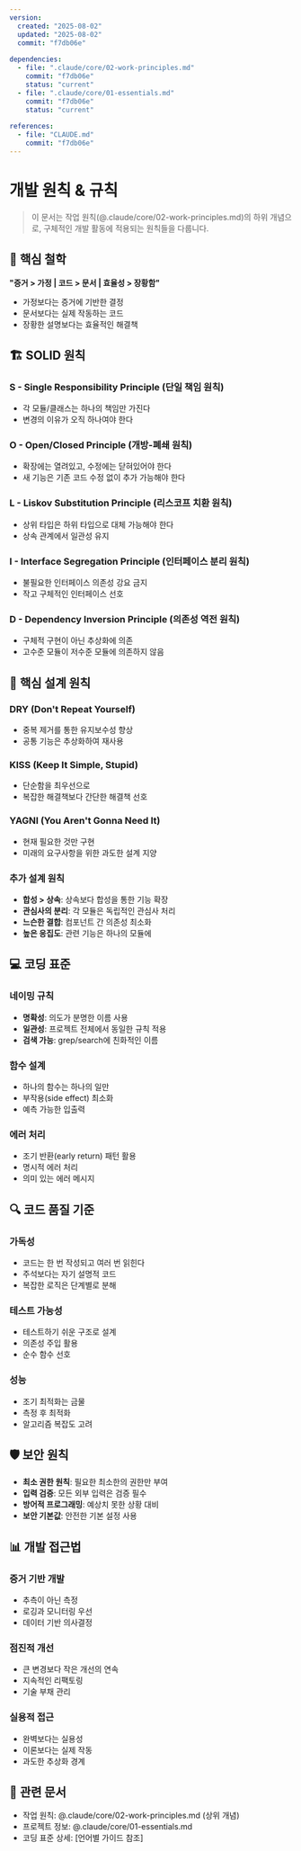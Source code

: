 ```yaml
---
version:
  created: "2025-08-02"
  updated: "2025-08-02"
  commit: "f7db06e"
  
dependencies:
  - file: ".claude/core/02-work-principles.md"
    commit: "f7db06e"
    status: "current"
  - file: ".claude/core/01-essentials.md"
    commit: "f7db06e"
    status: "current"
    
references:
  - file: "CLAUDE.md"
    commit: "f7db06e"
---
```


# 개발 원칙 & 규칙

> 이 문서는 작업 원칙(@.claude/core/02-work-principles.md)의 하위 개념으로,
> 구체적인 개발 활동에 적용되는 원칙들을 다룹니다.

## 🎯 핵심 철학
**"증거 > 가정 | 코드 > 문서 | 효율성 > 장황함"**

- 가정보다는 증거에 기반한 결정
- 문서보다는 실제 작동하는 코드
- 장황한 설명보다는 효율적인 해결책

## 🏗 SOLID 원칙

### S - Single Responsibility Principle (단일 책임 원칙)
- 각 모듈/클래스는 하나의 책임만 가진다
- 변경의 이유가 오직 하나여야 한다

### O - Open/Closed Principle (개방-폐쇄 원칙)
- 확장에는 열려있고, 수정에는 닫혀있어야 한다
- 새 기능은 기존 코드 수정 없이 추가 가능해야 한다

### L - Liskov Substitution Principle (리스코프 치환 원칙)
- 상위 타입은 하위 타입으로 대체 가능해야 한다
- 상속 관계에서 일관성 유지

### I - Interface Segregation Principle (인터페이스 분리 원칙)
- 불필요한 인터페이스 의존성 강요 금지
- 작고 구체적인 인터페이스 선호

### D - Dependency Inversion Principle (의존성 역전 원칙)
- 구체적 구현이 아닌 추상화에 의존
- 고수준 모듈이 저수준 모듈에 의존하지 않음

## 📐 핵심 설계 원칙

### DRY (Don't Repeat Yourself)
- 중복 제거를 통한 유지보수성 향상
- 공통 기능은 추상화하여 재사용

### KISS (Keep It Simple, Stupid)
- 단순함을 최우선으로
- 복잡한 해결책보다 간단한 해결책 선호

### YAGNI (You Aren't Gonna Need It)
- 현재 필요한 것만 구현
- 미래의 요구사항을 위한 과도한 설계 지양

### 추가 설계 원칙
- **합성 > 상속**: 상속보다 합성을 통한 기능 확장
- **관심사의 분리**: 각 모듈은 독립적인 관심사 처리
- **느슨한 결합**: 컴포넌트 간 의존성 최소화
- **높은 응집도**: 관련 기능은 하나의 모듈에

## 💻 코딩 표준

### 네이밍 규칙
- **명확성**: 의도가 분명한 이름 사용
- **일관성**: 프로젝트 전체에서 동일한 규칙 적용
- **검색 가능**: grep/search에 친화적인 이름

### 함수 설계
- 하나의 함수는 하나의 일만
- 부작용(side effect) 최소화
- 예측 가능한 입출력

### 에러 처리
- 조기 반환(early return) 패턴 활용
- 명시적 에러 처리
- 의미 있는 에러 메시지

## 🔍 코드 품질 기준

### 가독성
- 코드는 한 번 작성되고 여러 번 읽힌다
- 주석보다는 자기 설명적 코드
- 복잡한 로직은 단계별로 분해

### 테스트 가능성
- 테스트하기 쉬운 구조로 설계
- 의존성 주입 활용
- 순수 함수 선호

### 성능
- 조기 최적화는 금물
- 측정 후 최적화
- 알고리즘 복잡도 고려

## 🛡 보안 원칙
- **최소 권한 원칙**: 필요한 최소한의 권한만 부여
- **입력 검증**: 모든 외부 입력은 검증 필수
- **방어적 프로그래밍**: 예상치 못한 상황 대비
- **보안 기본값**: 안전한 기본 설정 사용

## 📊 개발 접근법

### 증거 기반 개발
- 추측이 아닌 측정
- 로깅과 모니터링 우선
- 데이터 기반 의사결정

### 점진적 개선
- 큰 변경보다 작은 개선의 연속
- 지속적인 리팩토링
- 기술 부채 관리

### 실용적 접근
- 완벽보다는 실용성
- 이론보다는 실제 작동
- 과도한 추상화 경계

## 🔗 관련 문서
- 작업 원칙: @.claude/core/02-work-principles.md (상위 개념)
- 프로젝트 정보: @.claude/core/01-essentials.md
- 코딩 표준 상세: [언어별 가이드 참조]